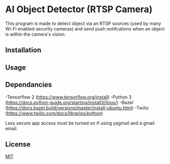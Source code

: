 # AI Object Detector (RTSP Camera)

This program is made to detect object via an RTSP sources (used by many Wi-Fi enabled security cameras) and send push notifcations
when an object is within the camera's vision.

## Installation

## Usage

## Dependancies
-Tensorflow 2 (https://www.tensorflow.org/install)
-Python 3 (https://docs.python-guide.org/starting/install3/linux/)
-Bazel (https://docs.bazel.build/versions/master/install-ubuntu.html)
-Twilio (https://www.twilio.com/docs/libraries/python)

Less secure app access must be turned on if using yagmail and a gmail email.

## License
[MIT](https://choosealicense.com/licenses/mit/)